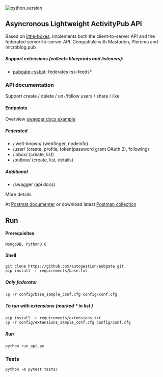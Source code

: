 ![python_version](https://img.shields.io/badge/python-3.6-blue.svg)

## Asyncronous Lightweight ActivityPub API
Based on [little-boxes](https://github.com/tsileo/little-boxes).
Implements both the client-to-server API and the federated server-to-server API.
Compatible with Mastodon, Pleroma and microblog.pub


##### Support extensions (collects blueprints and listeners):

 - [pubgate-rssbot](https://github.com/autogestion/pubgate-rssbot):  federates rss-feeds*


### API documentation
Support create / delete / un-/follow users / share / like

#### Endpoints
Overview [swagger docs example](http://pubgate.autogestion.org/swagger)
##### Federated
 - /.well-known/    (webfinger, nodeinfo)
 - /user/           (create, profile, token(password grant OAuth 2), following)
 - /inbox/          (create, list)
 - /outbox/         (create, list, details)
##### Additional
 - /swagger         (api docs)

More details:

At [Postmat documenter](https://documenter.getpostman.com/view/4625755/RzZCFdXv) or download latest [Postman collection](https://github.com/autogestion/pubgate/blob/master/pubgate.postman_collection.json)

## Run

#### Prerequisites
`MongoDB, Python3.6`
#### Shell
```
git clone https://github.com/autogestion/pubgate.git
pip install -r requirements/base.txt
```
##### Only federator
```
cp -r config/base_sample_conf.cfg config/conf.cfg
```
##### To run with extensions (marked * in list )
```
pip install -r requirements/extensions.txt
cp -r config/extensions_sample_conf.cfg config/conf.cfg
```
##### Run

```
python run_api.py
```

### Tests

```
python -m pytest tests/
```